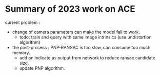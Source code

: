 # Summary of 2023 work on ACE

current problem :
* change of camera parameters can make the model fail to work.
  * todo: train and query with same image intrinsics (use undistortion algorithm)
* the post-process : PNP-RANSAC is too slow, can consume too much memory.
  * add an indicate as output from network to reduce ransac candidate size.
  * update PNP algorithm.
